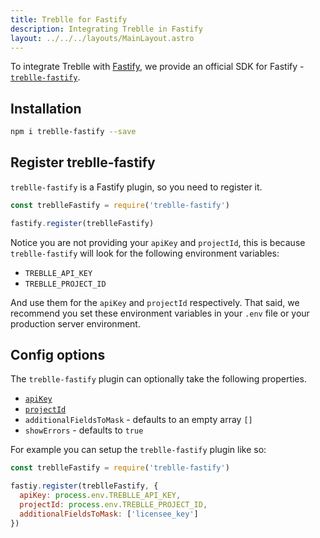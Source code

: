 ```yaml
---
title: Treblle for Fastify
description: Integrating Treblle in Fastify
layout: ../../../layouts/MainLayout.astro
---
```


To integrate Treblle with [Fastify](https://fastify.io), we provide an official SDK for Fastify - [`treblle-fastify`](https://github.com/Treblle/treblle-fastify).

## Installation

```sh
npm i treblle-fastify --save
```

## Register treblle-fastify
`treblle-fastify` is a Fastify plugin, so you need to register it.

```js
const treblleFastify = require('treblle-fastify')

fastify.register(treblleFastify)
```

Notice you are not providing your `apiKey` and `projectId`, this is because `treblle-fastify` will look for the following environment variables:

* `TREBLLE_API_KEY`
* `TREBLLE_PROJECT_ID`

And use them for the `apiKey` and `projectId` respectively. That said, we recommend you set these environment variables in your `.env` file or your production server environment.

## Config options
The `treblle-fastify` plugin can optionally take the following properties.

* [`apiKey`](/en/dashboard#accessing-your-api-key)
* [`projectId`](/en/dashboard/projects#project-id)
* `additionalFieldsToMask` - defaults to an empty array `[]`
* `showErrors` - defaults to `true`

For example you can setup the `treblle-fastify` plugin like so:

```js
const treblleFastify = require('treblle-fastify')

fastiy.register(treblleFastify, {
  apiKey: process.env.TREBLLE_API_KEY,
  projectId: process.env.TREBLLE_PROJECT_ID,
  additionalFieldsToMask: ['licensee_key']
})
```
